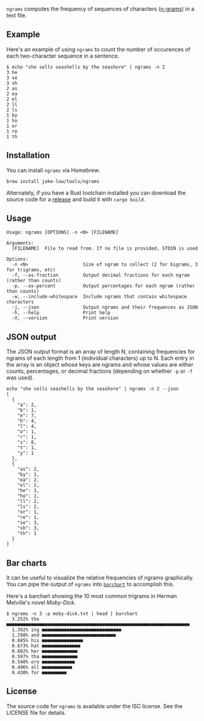 `ngrams` computes the frequency of sequences of characters ([n-grams](https://en.wikipedia.org/wiki/N-gram)) in a text file.

## Example

Here's an example of using `ngrams` to count the number of occurences of each two-character sequence in a sentence.

```
$ echo "she sells seashells by the seashore" | ngrams -n 2
3 he
3 se
3 sh
2 as
2 ea
2 el
2 ll
2 ls
1 by
1 ho
1 or
1 re
1 th
```

## Installation

You can install `ngrams` via Homebrew.

```
brew install jake-low/tools/ngrams
```

Alternately, if you have a Rust toolchain installed you can download the source code for a [release](https://github.com/jake-low/ngrams/releases) and build it with `cargo build`.


## Usage

```
Usage: ngrams [OPTIONS] -n <N> [FILENAME]

Arguments:
  [FILENAME]  File to read from. If no file is provided, STDIN is used

Options:
  -n <N>                    Size of ngram to collect (2 for bigrams, 3 for trigrams, etc)
  -f, --as-fraction         Output decimal fractions for each ngram (rather than counts)
  -p, --as-percent          Output percentages for each ngram (rather than counts)
  -w, --include-whitespace  Include ngrams that contain whitespace characters
  -j, --json                Output ngrams and their frequences as JSON
  -h, --help                Print help
  -V, --version             Print version
```

## JSON output

The JSON output format is an array of length N, containing frequencies for ngrams of each length from 1 (individual characters) up to N. Each entry in the array is an object whose keys are ngrams and whose values are either counts, percentages, or decimal fractions (depending on whether `-p` or `-f` was used).

```
echo "she sells seashells by the seashore" | ngrams -n 2 --json
[
  {
    "a": 2,
    "b": 1,
    "e": 7,
    "h": 4,
    "l": 4,
    "o": 1,
    "r": 1,
    "s": 8,
    "t": 1,
    "y": 1
  },
  {
    "as": 2,
    "by": 1,
    "ea": 2,
    "el": 2,
    "he": 3,
    "ho": 1,
    "ll": 2,
    "ls": 2,
    "or": 1,
    "re": 1,
    "se": 3,
    "sh": 3,
    "th": 1
  }
]
```

## Bar charts

It can be useful to visualize the relative frequencies of ngrams graphically. You can pipe the output of `ngrams` into [`barchart`](https://github.com/jake-low/barchart) to accomplish this.

Here's a barchart showing the 10 most common trigrams in Herman Melville's novel _Moby-Dick_.

```
$ ngrams -n 3 -p moby-dick.txt | head | barchart
  3.252% the ■■■■■■■■■■■■■■■■■■■■■■■■■■■■■■■■■■■■■■■■■■■■■■■■■■■■■■■■■■■■■■■■■■■
  1.392% ing ■■■■■■■■■■■■■■■■■■■■■■■■■■■■■
  1.298% and ■■■■■■■■■■■■■■■■■■■■■■■■■■■
  0.685% his ■■■■■■■■■■■■■■■
  0.673% hat ■■■■■■■■■■■■■■
  0.602% her ■■■■■■■■■■■■■
  0.597% tha ■■■■■■■■■■■■■
  0.540% ere ■■■■■■■■■■■■
  0.496% all ■■■■■■■■■■■
  0.430% for ■■■■■■■■■
```

## License

The source code for `ngrams` is available under the ISC license. See the LICENSE file for details.